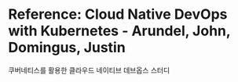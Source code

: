 # Reference: Cloud Native DevOps with Kubernetes - Arundel, John, Domingus, Justin
쿠버네티스를 활용한 클라우드 네이티브 데브옵스 스터디
